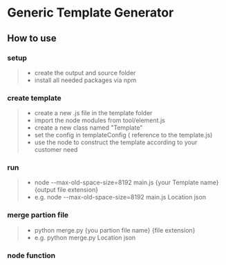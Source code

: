 # Generic Template Generator

## How to use

### setup

> -   create the output and source folder
> -   install all needed packages via npm

### create template

> -   create a new .js file in the template folder
> -   import the node modules from tool/element.js
> -   create a new class named "Template"
> -   set the config in templateConfig ( reference to the template.js)
> -   use the node to construct the template according to your customer need

### run

> -   node --max-old-space-size=8192 main.js {your Template name} {output file extension}
> -   e.g. node --max-old-space-size=8192 main.js Location json

### merge partion file
>- python merge.py {you partion file name} {file extension}
>- e.g. python merge.py Location json
### node function
